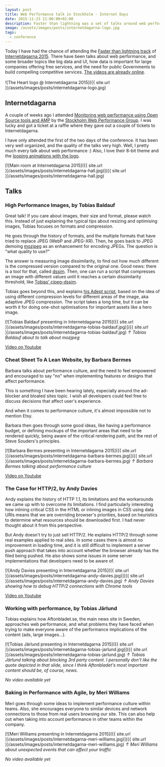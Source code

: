 ```yaml
---
layout: post
title: Web Performance talk in Stockholm - Internet Days
date: 2015-11-23 21:00:00+02:00
description: Faster than lightning was a set of talks around web performance during Internetdagarna 2015 in Stockholm, Sweden
image: /assets/images/posts/internetdagarna-logo.jpg
tags:
  - conference
---
```

Today I have had the chance of attending the [Faster than lightning track](https://internetdagarna.se/program/faster_than_lightning/) of [Internetdagarna 2015](https://internetdagarna.se/english/). There have been talks about web performance, and some broader topics like big data and UI, how data is important for large companies offering free services, and the need for public Governments to build compelling competitive services. [The videos are already online](https://www.youtube.com/watch?v=7G0Xz0JsiFg&index=1&list=PLtDs7N_g_eiZ5ag.e-xntFYydij0xSPL42).<br/><br/>![The Heart logo @ Internetdagarna 2015]({{ site.url }}/assets/images/posts/internetdagarna-logo.jpg)

## Internetdagarna

A couple of weeks ago I attended [Monitoring web performance using Open Source tools and AMP](http://www.meetup.com/es/Stockholm-Web-Performance-Group/events/226316269/) by the [Stockholm Web Performance Group](http://www.meetup.com/es/Stockholm-Web-Performance-Group/). I was lucky and got a ticket at a raffle where they gave out a couple of tickets to Internetdagarna.

I have only attended the first of the two days of the conference. It has been very well organized, and the quality of the talks very high. Well, I pretty much every talk about web performance :) Also, I love their 8-bit theme and the [looping animations with the logo](https://www.youtube.com/watch?v=sQvgCPNtSGk#t=01h26m36s).

[![Main room at Internetdagarna 2015]({{ site.url }}/assets/images/posts/internetdagarna-hall.jpg)]({{ site.url }}/assets/images/posts/internetdagarna-hall.jpg)

## Talks
### High Performance Images, by Tobias Baldauf

Great talk! If you care about images, their size and format, please watch this. Instead of just explaining the typical tips about resizing and optimising images, Tobias focuses on formats and compression.

He goes through the history of formats, and the multiple formats that have tried to replace JPEG (WebP and JPEG-XR). Then, he goes back to JPEG demoing [mozjpeg](https://github.com/mozilla/mozjpeg) as an enhancement for encoding JPEGs. The question is "what quality to use?"

The answer is measuring image dissimilarity, to find out how much different is the compressed version compared to the original one. Good news: there is a tool for that, called [dssim](https://github.com/pornel/dssim). Then, one can run a script that compresses an image with different values until it reaches a certain dissimilarity threshold, like [Tobias' cjpeg-dssim](https://github.com/technopagan/cjpeg-dssim).

Tobias goes beyond this, and explains [his Adept script](https://github.com/technopagan/adept-jpg-compressor), based on the idea of using different compression levels for different areas of the image, aka adaptive JPEG compression. The script takes a long time, but it can be worth it for doing one-shot optimisations for important assets like a hero image.

[![Tobias Baldauf presenting in Internetdagarna 2015]({{ site.url }}/assets/images/posts/internetdagarna-tobias-baldauf.jpg)]({{ site.url }}/assets/images/posts/internetdagarna-tobias-baldauf.jpg)
_&uarr; Tobias Baldauf about to talk about mozjpeg_

[Video on Youtube](https://www.youtube.com/watch?v=j5sRzAOt4nE)

### Cheat Sheet To A Lean Website, by Barbara Bermes

Barbara talks about performance culture, and the need to feel empowered and encouraged to say "no" when implementing features or designs that affect performance.

This is something I have been hearing lately, especially around the ad-blocker and bloated sites topic. I wish all developers could feel free to discuss decisions that affect user's experience.

And when it comes to performance culture, it's almost impossible not to mention Etsy.

Barbara then goes through some good ideas, like having a performance budget, or defining mockups of the important areas that need to be rendered quickly, being aware of the critical rendering path, and the rest of Steve Souders's principles.

[![Barbara Bermes presenting in Internetdagarna 2015]({{ site.url }}/assets/images/posts/internetdagarna-barbara-bermes.jpg)]({{ site.url }}/assets/images/posts/internetdagarna-barbara-bermes.jpg)
_&uarr; Barbara Bermes talking about performance culture_

[Video on Youtube](https://www.youtube.com/watch?v=QQZigZiQ9Gg)

### The Case for HTTP/2, by Andy Davies

Andy explains the history of HTTP 1.1, its limitations and the workarounds we came up with to overcome its limitations. I find particularly interesting how inlining critical CSS in the HTML or inlining images in CSS using data URIs means that we are overriding browser's priorities, based on heuristics to determine what resources should be downloaded first. I had never thought about it from this perspective.

But Andy doesn't try to just sell HTTP/2. He explains HTTP/2 through some real examples applied to real sites. In some cases there is almost no improvement in loading time, and it is still difficult to implement a server push approach that takes into account whether the browser already has the filed being pushed. He also shows some issues in some server implementations that developers need to be aware of.

[![Andy Davies presenting in Internetdagarna 2015]({{ site.url }}/assets/images/posts/internetdagarna-andy-davies.jpg)]({{ site.url }}/assets/images/posts/internetdagarna-andy-davies.jpg)
_&uarr; Andy Davies showing how to debug HTTP/2 connections with Chrome tools_

[Video on Youtube](https://www.youtube.com/watch?v=m1b_VQk73SI)

### Working with performance, by Tobias Järlund

Tobias explains how Aftonbladet.se, the main news site in Sweden, approaches web performance, and what problems they have faced when trying to make everyone aware of the performance implications of the content (ads, large images...).

[![Tobias Järlund presenting in Internetdagarna 2015]({{ site.url }}/assets/images/posts/internetdagarna-tobias-jarlund.jpg)]({{ site.url }}/assets/images/posts/internetdagarna-tobias-jarlund.jpg)
_&uarr; Tobias Järlund talking about blocking 3rd party content. I personally don't like the quote depicted in that slide, since I think Aftonbladet's most important content should be, of course, news._

_No video available yet_

### Baking in Performance with Agile, by Meri Williams

Meri goes through some ideas to implement performance culture within teams. Also, she encourages everyone to similar devices and network connections to those from real users browsing our site. This can also help out when taking into account performance in other teams within the company.

[![Meri Williams presenting in Internetdagarna 2015]({{ site.url }}/assets/images/posts/internetdagarna-meri-williams.jpg)]({{ site.url }}/assets/images/posts/internetdagarna-meri-williams.jpg)
_&uarr; Meri Williams about unexpected events that can affect your traffic_

_No video available yet_

